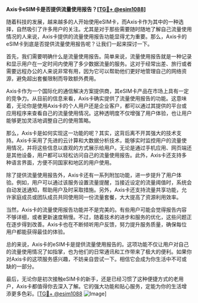 **Axis卡eSIM卡是否提供流量使用报告？[[TG💪+ @esim1088](https://t.me/s/esim1088)]**

随着科技的发展，越来越多的人开始使用eSIM卡，而Axis卡作为其中的一种选择，自然吸引了许多用户的关注。尤其是对于那些需要随时随地了解自己流量使用情况的人来说，Axis卡提供的流量使用报告功能显得尤为重要。那么，Axis卡的eSIM卡到底是否提供流量使用报告呢？让我们一起来探讨一下。

首先，我们需要明确什么是流量使用报告。简单来说，流量使用报告就是一种记录和显示用户在一定时间内使用了多少数据流量的服务。这对于经常出差、旅行或者需要远程办公的人来说非常有用，因为它可以帮助他们更好地管理自己的网络资源，避免超出套餐限制而导致额外费用。

Axis卡作为一个国际化的通信解决方案提供商，其eSIM卡产品在市场上具有一定的竞争力。从目前的信息来看，Axis卡确实提供了流量使用报告的功能。这意味着，无论你是使用Axis卡的个人用户还是企业客户，都可以通过其提供的平台或应用程序来查看自己的流量使用情况。这种透明度不仅增强了用户体验，也让用户能够更加灵活地调整自己的使用策略。

那么，Axis卡是如何实现这一功能的呢？其实，这背后离不开其强大的技术支持。Axis卡采用了先进的云计算和大数据分析技术，能够实时监控用户的流量使用情况，并将这些信息以直观的方式展示给用户。无论是通过手机应用、网页端还是其他设备，用户都可以轻松访问自己的流量使用报告。此外，Axis卡还支持多种语言界面，方便不同国家和地区的用户使用。

除了提供流量使用报告外，Axis卡还有一系列附加功能，进一步提升了用户体验。例如，用户可以通过该服务设置流量提醒，当接近设定的流量阈值时，系统会自动发送通知，帮助用户及时采取措施。另外，Axis卡还支持流量共享功能，允许家庭成员或团队成员共同使用同一份流量套餐，大大提高了资源利用效率。

当然，Axis卡的流量使用报告功能并不是完美的。有些用户可能会觉得报告内容不够详细，或者更新速度稍慢。不过，随着技术的进步和服务的优化，这些问题正在逐步得到改善。Axis卡也在不断倾听用户反馈，努力提升服务质量，确保每位用户都能获得最佳的体验。

总的来说，Axis卡的eSIM卡是提供流量使用报告的。这项功能不仅让用户对自己的流量使用情况了如指掌，也为他们的日常通讯和工作带来了极大的便利。如果你对Axis卡的这项服务感兴趣，不妨亲自尝试一下。相信它会成为你生活中不可或缺的一部分。

最后，无论你是初次接触eSIM卡的新手，还是已经习惯了这种便捷方式的老用户，Axis卡都值得你去深入了解。它的强大功能和贴心服务，定能为你的生活增添更多色彩。[[TG💪+ @esim1088](https://t.me/s/esim1088) ![Image](https://i.postimg.cc/4NQfJmqS/Snipaste-2025-05-13-00-14-12.png)]
